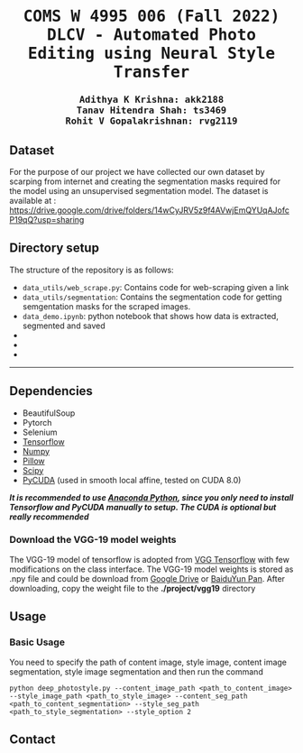 <div align="center">

<samp>

<h1> COMS W 4995 006 (Fall 2022) DLCV - Automated Photo Editing using Neural Style Transfer</h1>

<h3> Adithya K Krishna: akk2188 <br> Tanav Hitendra Shah: ts3469 <br> Rohit V Gopalakrishnan: rvg2119 </h3>
</samp>   

</div>     

## Dataset
For the purpose of our project we have collected our own dataset by scarping from internet and creating the segmentation masks required for the model using an unsupervised segmentation model.
The dataset is available at : https://drive.google.com/drive/folders/14wCyJRV5z9f4AVwjEmQYUqAJofcP19qQ?usp=sharing


## Directory setup
<!---------------------------------------------------------------------------------------------------------------->
The structure of the repository is as follows: 

- `data_utils/web_scrape.py`: Contains code for web-scraping given a link
- `data_utils/segmentation`: Contains the segmentation code for getting semgentation masks for the scraped images.
- `data_demo.ipynb`: python notebook that shows how data is extracted, segmented and saved
-
-
-

---

## Dependencies
* BeautifulSoup
* Pytorch
* Selenium
* [Tensorflow](https://www.tensorflow.org/)
* [Numpy](www.numpy.org/)
* [Pillow](https://pypi.python.org/pypi/Pillow/)
* [Scipy](https://www.scipy.org/)
* [PyCUDA](https://pypi.python.org/pypi/pycuda) (used in smooth local affine, tested on CUDA 8.0)

***It is recommended to use [Anaconda Python](https://www.continuum.io/anaconda-overview), since you only need to install Tensorflow and PyCUDA manually to setup. The CUDA is optional but really recommended***

### Download the VGG-19 model weights
The VGG-19 model of tensorflow is adopted from [VGG Tensorflow](https://github.com/machrisaa/tensorflow-vgg) with few modifications on the class interface. The VGG-19 model weights is stored as .npy file and could be download from [Google Drive](https://drive.google.com/file/d/0BxvKyd83BJjYY01PYi1XQjB5R0E/view?usp=sharing&resourcekey=0-Q2AewV9J7IYVNUDSnwPuCA) or [BaiduYun Pan](https://pan.baidu.com/s/1o9weflK). After downloading, copy the weight file to the **./project/vgg19** directory

## Usage
### Basic Usage
You need to specify the path of content image, style image, content image segmentation, style image segmentation and then run the command

```
python deep_photostyle.py --content_image_path <path_to_content_image> --style_image_path <path_to_style_image> --content_seg_path <path_to_content_segmentation> --style_seg_path <path_to_style_segmentation> --style_option 2
```


## Contact